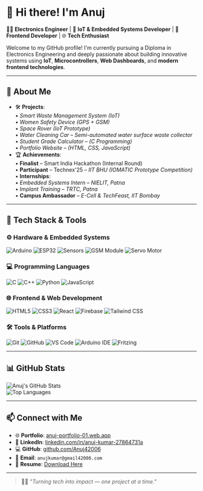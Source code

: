 
# 👋 Hi there! I'm Anuj

👨‍💻 **Electronics Engineer** | 🔌 **IoT & Embedded Systems Developer** | 🎨 **Frontend Developer** | 🌐 **Tech Enthusiast**

Welcome to my GitHub profile! I'm currently pursuing a Diploma in Electronics Engineering and deeply passionate about building innovative systems using **IoT**, **Microcontrollers**, **Web Dashboards**, and **modern frontend technologies**.

---

## 🚀 About Me
- 🛠️ **Projects**:  
  • *Smart Waste Management System (IoT)*  
  • *Women Safety Device (GPS + GSM)*  
  • *Space Rover (IoT Prototype)*  
  • *Water Cleaning Car – Semi-automated water surface waste collector*  
  • *Student Grade Calculator – (C Programming)*  
  • *Portfolio Website – (HTML, CSS, JavaScript)*  
- 🏆 **Achievements**:  
  • **Finalist** – Smart India Hackathon (Internal Round)  
  • **Participant** – Technex'25 – *IIT BHU (IOMATIC Prototype Competition)*  
  • **Internships**:  
    • *Embedded Systems Intern – NIELIT, Patna*  
    • *Implant Training – TRTC, Patna*  
  • **Campus Ambassador** – *E-Cell & TechFeast, IIT Bombay*

---

## 🧰 Tech Stack & Tools

### ⚙️ Hardware & Embedded Systems
![Arduino](https://img.shields.io/badge/Arduino-00979D?style=for-the-badge&logo=arduino&logoColor=white)
![ESP32](https://img.shields.io/badge/ESP32-3C3C3C?style=for-the-badge&logo=esphome&logoColor=white)
![Sensors](https://img.shields.io/badge/Various%20Sensors-DarkGreen?style=for-the-badge)
![GSM Module](https://img.shields.io/badge/GSM_Module-blue?style=for-the-badge)
![Servo Motor](https://img.shields.io/badge/Servo_Motors-orange?style=for-the-badge)

### 💻 Programming Languages
![C](https://img.shields.io/badge/C-00599C?style=for-the-badge&logo=c&logoColor=white)
![C++](https://img.shields.io/badge/C++-00599C?style=for-the-badge&logo=cplusplus&logoColor=white)
![Python](https://img.shields.io/badge/Python-3776AB?style=for-the-badge&logo=python&logoColor=white)
![JavaScript](https://img.shields.io/badge/JavaScript-F7DF1E?style=for-the-badge&logo=javascript&logoColor=black)

### 🌐 Frontend & Web Development
![HTML5](https://img.shields.io/badge/HTML5-E34F26?style=for-the-badge&logo=html5&logoColor=white)
![CSS3](https://img.shields.io/badge/CSS3-1572B6?style=for-the-badge&logo=css3&logoColor=white)
![React](https://img.shields.io/badge/React-20232A?style=for-the-badge&logo=react)
![Firebase](https://img.shields.io/badge/Firebase-FFCA28?style=for-the-badge&logo=firebase&logoColor=black)
![Tailwind CSS](https://img.shields.io/badge/TailwindCSS-38B2AC?style=for-the-badge&logo=tailwind-css&logoColor=white)

### 🛠️ Tools & Platforms
![Git](https://img.shields.io/badge/Git-F05032?style=for-the-badge&logo=git&logoColor=white)
![GitHub](https://img.shields.io/badge/GitHub-181717?style=for-the-badge&logo=github)
![VS Code](https://img.shields.io/badge/VS_Code-007ACC?style=for-the-badge&logo=visual-studio-code&logoColor=white)
![Arduino IDE](https://img.shields.io/badge/Arduino_IDE-00979D?style=for-the-badge&logo=arduino)
![Fritzing](https://img.shields.io/badge/Fritzing-E44D27?style=for-the-badge)

---

## 📊 GitHub Stats

![Anuj's GitHub Stats](https://github-readme-stats.vercel.app/api?username=Anuj42006&show_icons=true&theme=tokyonight)  
![Top Languages](https://github-readme-stats.vercel.app/api/top-langs/?username=Anuj42006&layout=compact&theme=tokyonight)

---

## 📫 Connect with Me

- 🌐 **Portfolio**: [anuj-portfolio-01.web.app](https://anuj-portfolio-01.web.app/)
- 💼 **LinkedIn**: [linkedin.com/in/anuj-kumar-27864731a](https://www.linkedin.com/in/anuj-kumar-27864731a/)
- 💻 **GitHub**: [github.com/Anuj42006](https://github.com/Anuj42006)
- 📧 **Email**: `anujkumar@gmail42006.com`
- 📄 **Resume**: [Download Here](https://github.com/anujgithub/anuj-profile/raw/main/Anuj_Resume.pdf)

---

> 🧑‍💻 *"Turning tech into impact — one project at a time."*
